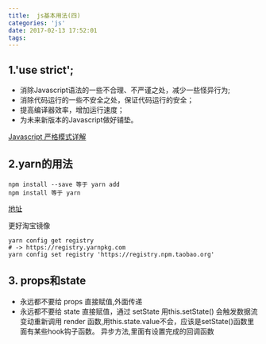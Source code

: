 ```yaml
---
title:  js基本用法(四)
categories: 'js'
date: 2017-02-13 17:52:01
tags:
---
```


## 1.'use strict';  
- 消除Javascript语法的一些不合理、不严谨之处，减少一些怪异行为;
- 消除代码运行的一些不安全之处，保证代码运行的安全；
- 提高编译器效率，增加运行速度；
- 为未来新版本的Javascript做好铺垫。

[Javascript 严格模式详解](http://www.ruanyifeng.com/blog/2013/01/javascript_strict_mode.html)

## 2.yarn的用法
```
npm install --save 等于 yarn add
npm install 等于 yarn 
```
[地址](https://shenbao.github.io/ishehui/html/%E6%9D%82%E8%B0%88/Facebook%20%E5%BC%80%E6%BA%90%E7%9A%84%20Yarn%20%E6%96%B0%E5%9E%8B%E5%8C%85%E7%AE%A1%E7%90%86%E5%B7%A5%E5%85%B7.html)

更好淘宝镜像
```
yarn config get registry
# -> https://registry.yarnpkg.com
yarn config set registry 'https://registry.npm.taobao.org'
```

## 3. props和state

- 永远都不要给 props 直接赋值,外面传递
- 永远都不要给 state 直接赋值，通过 setState
用this.setState() 会触发数据流变动重新调用 render 函数,用this.state.value不会，应该是setState()函数里面有某些hook钩子函数。
异步方法,里面有设置完成的回调函数
